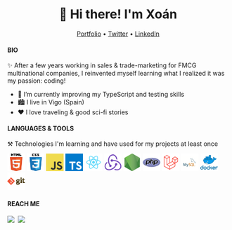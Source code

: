 
<h1 align="center">👋 Hi there! I'm Xoán</h1>
<p align="center">
  <a href="https://xoancarneiro.com">Portfolio</a> •
  <a href="https://twitter.com/xocarva">Twitter</a> •
  <a href="https://linkedin.com/in/xoancarneiro">LinkedIn</a> 
</p>

#### BIO
<p>
✨ After a few years working in sales & trade-marketing for FMCG multinational companies, I reinvented myself learning what I realized it was my passion: coding!
 </p>

- 🌱 I’m currently improving my TypeScript and testing skills
- 🏙️ I live in Vigo (Spain)
- ❤️ I love traveling & good sci-fi stories

#### LANGUAGES & TOOLS

⚒️ Technologies I'm learning and have used for my projects at least once

<img title="HTML" alt="HTML" width="40px" src="https://raw.githubusercontent.com/github/explore/master/topics/html/html.png" /> <img alt="CSS" title="CSS" width="40px" src="https://raw.githubusercontent.com/github/explore/master/topics/css/css.png"> <img title="JavaScript" alt="JavaScript" width="40px" src="https://raw.githubusercontent.com/github/explore/master/topics/javascript/javascript.png"> <img title="TypeScript" alt="TypeScript" width="40px" src="https://raw.githubusercontent.com/github/explore/master/topics/typescript/typescript.png"> <img title="React" alt="React" width="40px" src="https://raw.githubusercontent.com/github/explore/master/topics/react/react.png"> <img title="Redux" alt="Redux" width="40px" src="https://raw.githubusercontent.com/github/explore/master/topics/redux/redux.png"> <img title="Node" alt="Node" width="40px" src="https://raw.githubusercontent.com/github/explore/master/topics/nodejs/nodejs.png"> <img title="PHP" alt="PHP" width="40px" src="https://raw.githubusercontent.com/github/explore/master/topics/php/php.png"> <img title="Laravel" alt="Laravel" width="40px" src="https://raw.githubusercontent.com/github/explore/master/topics/laravel/laravel.png"> <img title="MySQL" alt="MySQL" width="40px" src="https://raw.githubusercontent.com/github/explore/master/topics/mysql/mysql.png"> <img title="Docker" alt="Docker" width="40px" src="https://raw.githubusercontent.com/github/explore/master/topics/docker/docker.png"> <img title="Git" alt="Git" width="40px" src="https://raw.githubusercontent.com/github/explore/master/topics/git/git.png">

 #### REACH ME
 
<p align="left">
<a href="https://twitter.com/xocarva" target="_blank"><img height="30" src="https://github.com/WaylonWalker/WaylonWalker/blob/main/icon/twitter.png?raw=true"></a>&nbsp;
<a href="https://www.linkedin.com/in/xoancarneiro/" target="_blank"><img height="30" src="https://github.com/WaylonWalker/WaylonWalker/blob/main/icon/linkedin.png?raw=true"></a>&nbsp;
</p>
